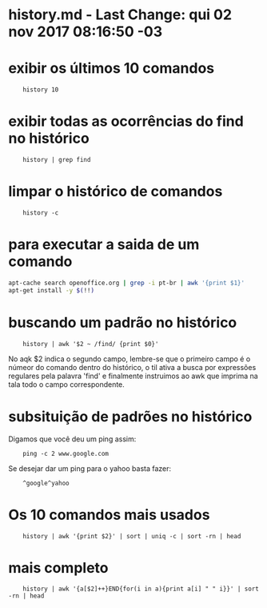 # history.md - Last Change: qui 02 nov 2017 08:16:50 -03

# exibir os últimos 10 comandos

		history 10

# exibir todas as ocorrências do find no histórico

		history | grep find

# limpar o histórico de comandos

		history -c

# para executar a saida de um comando

``` bash
apt-cache search openoffice.org | grep -i pt-br | awk '{print $1}'
apt-get install -y $(!!)
```

# buscando um padrão no histórico

		history | awk '$2 ~ /find/ {print $0}'

No aqk $2 indica o segundo campo, lembre-se que o primeiro campo
é o númeor do comando dentro do histórico, o til ativa a busca
por expressões regulares pela palavra 'find' e finalmente instruimos ao
awk que imprima na tala todo o campo correspondente.
# subsituição de padrões no histórico
Digamos que você deu um ping assim:

		ping -c 2 www.google.com

Se desejar dar um ping para o yahoo basta fazer:

		^google^yahoo

# Os 10 comandos mais usados

		history | awk '{print $2}' | sort | uniq -c | sort -rn | head

# mais completo

		history | awk '{a[$2]++}END{for(i in a){print a[i] " " i}}' | sort -rn | head


